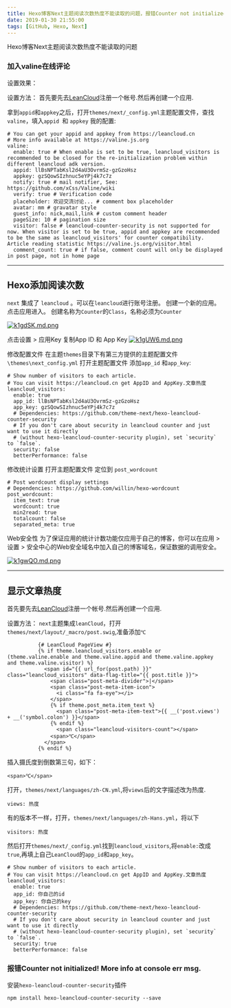 ```yaml
---
title: Hexo博客Next主题阅读次数热度不能读取的问题，报错Counter not initialized! More info at console err msg.
date: 2019-01-30 21:55:00
tags: [GitHub, Hexo, Next]
---
```




Hexo博客Next主题阅读次数热度不能读取的问题
<!--more-->


### 加入valine在线评论
设置效果：

设置方法：
首先要先去[LeanCloud](https://leancloud.cn/)注册一个帐号.然后再创建一个应用.

拿到`appid`和`appkey`之后，打开`themes/next/_config.yml`主题配置文件，查找`valine`，填入`appid `和 `appkey`
我的配置:

```
# You can get your appid and appkey from https://leancloud.cn
# More info available at https://valine.js.org
valine:
  enable: true # When enable is set to be true, leancloud_visitors is recommended to be closed for the re-initialization problem within different leancloud adk version.
  appid: llBsNPTabKsl2d4aU3OvrmSz-gzGzoHsz
  appkey: gzSQowSIzhnuc5eYPj4k7c7z
  notify: true # mail notifier, See: https://github.com/xCss/Valine/wiki
  verify: true # Verification code
  placeholder: 欢迎交流讨论... # comment box placeholder
  avatar: mm # gravatar style
  guest_info: nick,mail,link # custom comment header
  pageSize: 10 # pagination size
  visitor: false # leancloud-counter-security is not supported for now. When visitor is set to be true, appid and appkey are recommended to be the same as leancloud_visitors' for counter compatibility. Article reading statistic https://valine.js.org/visitor.html
  comment_count: true # if false, comment count will only be displayed in post page, not in home page

```

---
## Hexo添加阅读次数
`next` 集成了 `leancloud` 。可以在`leancloud`进行账号注册。
创建一个新的应用。点击应用进入。
创建名称为`Counter`的`Class`，名称必须为`Counter`

[![k1gdSK.md.png](https://s2.ax1x.com/2019/01/31/k1gdSK.md.png)](https://imgchr.com/i/k1gdSK)

点击设置 > 应用Key 复制App ID 和 App Key
[![k1gUW6.md.png](https://s2.ax1x.com/2019/01/31/k1gUW6.md.png)](https://imgchr.com/i/k1gUW6)

修改配置文件
在主题`themes`目录下有第三方提供的主题配置文件`\themes\next_config.yml`
打开主题配置文件 添加`app_id` 和`app_key`:
```
# Show number of visitors to each article.
# You can visit https://leancloud.cn get AppID and AppKey.文章热度
leancloud_visitors:
  enable: true
  app_id: llBsNPTabKsl2d4aU3OvrmSz-gzGzoHsz
  app_key: gzSQowSIzhnuc5eYPj4k7c7z
  # Dependencies: https://github.com/theme-next/hexo-leancloud-counter-security
  # If you don't care about security in leancloud counter and just want to use it directly
  # (without hexo-leancloud-counter-security plugin), set `security` to `false`.
  security: false
  betterPerformance: false
```
修改统计设置
打开主题配置文件 定位到 `post_wordcount`
```
# Post wordcount display settings
# Dependencies: https://github.com/willin/hexo-wordcount
post_wordcount:
  item_text: true
  wordcount: true
  min2read: true
  totalcount: false
  separated_meta: true
```
Web安全性
为了保证应用的统计计数功能仅应用于自己的博客，你可以在应用 > 设置 > 安全中心的Web安全域名中加入自己的博客域名，保证数据的调用安全。

[![k1gwQO.md.png](https://s2.ax1x.com/2019/01/31/k1gwQO.md.png)](https://imgchr.com/i/k1gwQO)

---


## 显示文章热度

首先要先去[LeanCloud](https://leancloud.cn/)注册一个帐号.然后再创建一个应用.

设置方法：
`next`主题集成`leanCloud`，打开`themes/next/layout/_macro/post.swig`,准备添加`℃`


```
          {# LeanCloud PageView #}
          {% if theme.leancloud_visitors.enable or (theme.valine.enable and theme.valine.appid and theme.valine.appkey and theme.valine.visitor) %}
            <span id="{{ url_for(post.path) }}" class="leancloud_visitors" data-flag-title="{{ post.title }}">
              <span class="post-meta-divider">|</span>
              <span class="post-meta-item-icon">
                <i class="fa fa-eye"></i>
              </span>
              {% if theme.post_meta.item_text %}
                <span class="post-meta-item-text">{{ __('post.views') + __('symbol.colon') }}</span>
              {% endif %}
                <span class="leancloud-visitors-count"></span>
              <span>℃</span>
            </span>
          {% endif %}
```
插入摄氏度到倒数第三句，如下：
```
<span>℃</span>
```

打开，`themes/next/languages/zh-CN.yml`,将`views`后的文字描述改为热度.
```
views: 热度
```
有的版本不一样，打开，`themes/next/languages/zh-Hans.yml`，将以下

```
visitors: 热度
```

然后打开`themes/next/_config.yml`找到`leancloud_visitors`,将`enable:`改成`true`,再填上自己`LeanCloud`的`app_id`和`app_key`。
```
# Show number of visitors to each article.
# You can visit https://leancloud.cn get AppID and AppKey.文章热度
leancloud_visitors:
  enable: true
  app_id: 你自己的id
  app_key: 你自己的key
  # Dependencies: https://github.com/theme-next/hexo-leancloud-counter-security
  # If you don't care about security in leancloud counter and just want to use it directly
  # (without hexo-leancloud-counter-security plugin), set `security` to `false`.
  security: true
  betterPerformance: false
```

### 报错Counter not initialized! More info at console err msg.

安装`hexo-leancloud-counter-security`插件

```
npm install hexo-leancloud-counter-security --save
```
